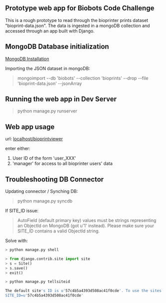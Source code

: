 ## Prototype web app for Biobots Code Challenge

This is a rough prototype to read through the bioprinter prints dataset "bioprint-data.json".
The data is ingested in a mongoDB collection and accessed through an app built with Django.

## MongoDB Database initialization

[MongoDB Installation](https://docs.mongodb.com/manual/installation/)

Importing the JSON dataset in mongoDB:

> mongoimport --db 'biobots' --collection 'bioprints' --drop --file 'bioprint-data.json' --jsonArray

## Running the web app in Dev Server

> python manage.py runserver


## Web app usage

url: [localhost/bioprintviewer]('http://localhost/bioprintviewer/')

enter either:
1. User ID of the form 'user_XXX'
2. 'manager' for access to all bioprinter users' data


## Troubleshooting DB Connector

Updating connector / Synching DB:
> python manage.py syncdb

If SITE_ID issue:
> AutoField (default primary key) values must be strings representing an ObjectId on MongoDB (got u'1' instead). Please make sure your SITE_ID contains a valid ObjectId string.

Solve with:
```bash
> python manage.py shell
```

```python
> from django.contrib.site import site
> s = Site()
> s.save()
> exit()
```

```bash
> python manage.py tellsiteid

The default site's ID is u'57c4b5a4393d508ac41f0cde'. To use the sites framework, add this line to settings.py:
SITE_ID=u'57c4b5a4393d508ac41f0cde'
```
